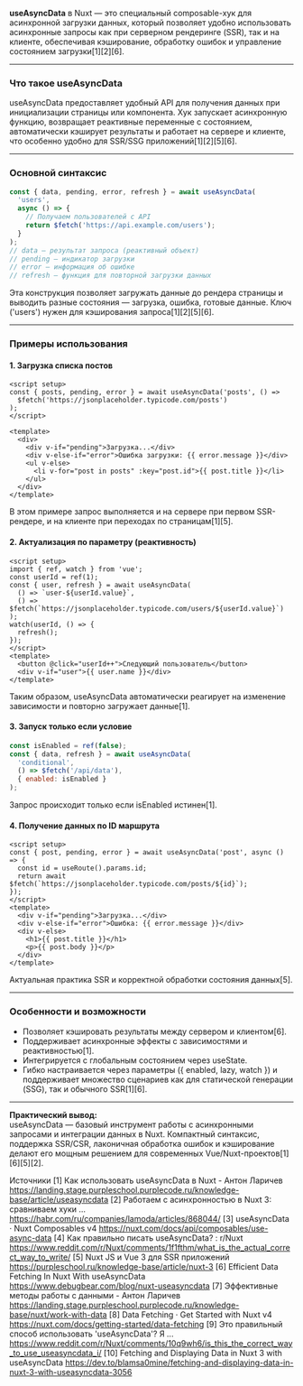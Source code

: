 **useAsyncData** в Nuxt — это специальный composable-хук для асинхронной загрузки данных, который позволяет удобно использовать асинхронные запросы как при серверном рендеринге (SSR), так и на клиенте, обеспечивая кэширование, обработку ошибок и управление состоянием загрузки[1][2][6].

---

### Что такое useAsyncData

useAsyncData предоставляет удобный API для получения данных при инициализации страницы или компонента. Хук запускает асинхронную функцию, возвращает реактивные переменные с состоянием, автоматически кэширует результаты и работает на сервере и клиенте, что особенно удобно для SSR/SSG приложений[1][2][5][6].

---

### Основной синтаксис

```js
const { data, pending, error, refresh } = await useAsyncData(
  'users',
  async () => {
    // Получаем пользователей с API
    return $fetch('https://api.example.com/users');
  }
);
// data — результат запроса (реактивный объект)
// pending — индикатор загрузки
// error — информация об ошибке
// refresh — функция для повторной загрузки данных
```

Эта конструкция позволяет загружать данные до рендера страницы и выводить разные состояния — загрузка, ошибка, готовые данные. Ключ ('users') нужен для кэширования запроса[1][2][5][6].

---

### Примеры использования

#### 1. Загрузка списка постов

```vue
<script setup>
const { posts, pending, error } = await useAsyncData('posts', () =>
  $fetch('https://jsonplaceholder.typicode.com/posts')
);
</script>

<template>
  <div>
    <div v-if="pending">Загрузка...</div>
    <div v-else-if="error">Ошибка загрузки: {{ error.message }}</div>
    <ul v-else>
      <li v-for="post in posts" :key="post.id">{{ post.title }}</li>
    </ul>
  </div>
</template>
```

В этом примере запрос выполняется и на сервере при первом SSR-рендере, и на клиенте при переходах по страницам[1][5].

#### 2. Актуализация по параметру (реактивность)

```vue
<script setup>
import { ref, watch } from 'vue';
const userId = ref(1);
const { user, refresh } = await useAsyncData(
  () => `user-${userId.value}`,
  () => $fetch(`https://jsonplaceholder.typicode.com/users/${userId.value}`)
);
watch(userId, () => {
  refresh();
});
</script>
<template>
  <button @click="userId++">Следующий пользователь</button>
  <div v-if="user">{{ user.name }}</div>
</template>
```

Таким образом, useAsyncData автоматически реагирует на изменение зависимости и повторно загружает данные[1].

#### 3. Запуск только если условие

```js
const isEnabled = ref(false);
const { data, refresh } = await useAsyncData(
  'conditional',
  () => $fetch('/api/data'),
  { enabled: isEnabled }
);
```

Запрос происходит только если isEnabled истинен[1].

#### 4. Получение данных по ID маршрута

```vue
<script setup>
const { post, pending, error } = await useAsyncData('post', async () => {
  const id = useRoute().params.id;
  return await $fetch(`https://jsonplaceholder.typicode.com/posts/${id}`);
});
</script>
<template>
  <div v-if="pending">Загрузка...</div>
  <div v-else-if="error">Ошибка: {{ error.message }}</div>
  <div v-else>
    <h1>{{ post.title }}</h1>
    <p>{{ post.body }}</p>
  </div>
</template>
```

Актуальная практика SSR и корректной обработки состояния данных[5].

---

### Особенности и возможности

- Позволяет кэшировать результаты между сервером и клиентом[6].
- Поддерживает асинхронные эффекты с зависимостями и реактивностью[1].
- Интегрируется с глобальным состоянием через useState.
- Гибко настраивается через параметры ({ enabled, lazy, watch }) и поддерживает множество сценариев как для статической генерации (SSG), так и обычного SSR[1][6].

---

**Практический вывод:**  
useAsyncData — базовый инструмент работы с асинхронными запросами и интеграции данных в Nuxt. Компактный синтаксис, поддержка SSR/CSR, лаконичная обработка ошибок и кэширование делают его мощным решением для современных Vue/Nuxt-проектов[1][6][5][2].

Источники
[1] Как использовать useAsyncData в Nuxt - Антон Ларичев https://landing.stage.purpleschool.purplecode.ru/knowledge-base/article/useasyncdata
[2] Работаем с асинхронностью в Nuxt 3: сравниваем хуки ... https://habr.com/ru/companies/lamoda/articles/868044/
[3] useAsyncData · Nuxt Composables v4 https://nuxt.com/docs/api/composables/use-async-data
[4] Как правильно писать useAsyncData? : r/Nuxt https://www.reddit.com/r/Nuxt/comments/1f1fthm/what_is_the_actual_correct_way_to_write/
[5] Nuxt JS и Vue 3 для SSR приложений https://purpleschool.ru/knowledge-base/article/nuxt-3
[6] Efficient Data Fetching In Nuxt With useAsyncData https://www.debugbear.com/blog/nuxt-useasyncdata
[7] Эффективные методы работы с данными - Антон Ларичев https://landing.stage.purpleschool.purplecode.ru/knowledge-base/nuxt/work-with-data
[8] Data Fetching · Get Started with Nuxt v4 https://nuxt.com/docs/getting-started/data-fetching
[9] Это правильный способ использовать 'useAsyncData'? Я ... https://www.reddit.com/r/Nuxt/comments/10q9wh6/is_this_the_correct_way_to_use_useasyncdata_i/
[10] Fetching and Displaying Data in Nuxt 3 with useAsyncData https://dev.to/blamsa0mine/fetching-and-displaying-data-in-nuxt-3-with-useasyncdata-3056
